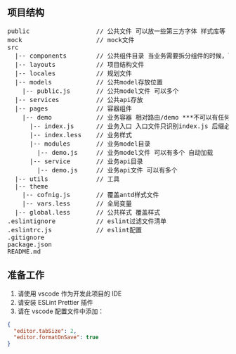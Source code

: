 ## 项目结构

<pre>
public                  // 公共文件 可以放一些第三方字体 样式库等
mock                    // mock文件
src
  |-- components        // 公共组件目录 当业务需要拆分组件的时候，可以在对应的业务文件夹下单独创建一个components文件夹
  |-- layouts           // 项目结构文件
  |-- locales           // 规划文件
  |-- models            // 公共model存放位置
    |-- public.js       // 公共model文件 可以多个
  |-- services          // 公共api存放
  |-- pages             // 容器组件
    |-- demo            // 业务容器 相对路由/demo ***不可以有任何大写字母
      |-- index.js      // 业务入口 入口文件只识别index.js 后缀必须是js
      |-- index.less    // 业务样式
      |-- modules       // 业务model目录
        |-- demo.js     // 业务model文件 可以有多个 自动加载
      |-- service       // 业务api目录
        |-- demo.js     // 业务api文件 可以有多个
  |-- utils             // 工具
  |-- theme             
    |-- cofnig.js       // 覆盖antd样式文件
    |-- vars.less       // 全局变量
  |-- global.less       // 公共样式 覆盖样式
.eslintignore           // eslint过滤文件清单
.eslintrc.js            // eslint配置
.gitignore
package.json  
README.md  
</pre>

## 准备工作

1.  请使用 vscode 作为开发此项目的 IDE
2.  请安装 ESLint Prettier 插件
3.  请在 vscode 配置文件中添加：

```json
{
  "editor.tabSize": 2,
  "editor.formatOnSave": true
}
```
